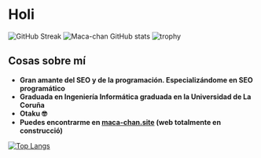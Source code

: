 # Holi
![GitHub Streak](https://github-readme-streak-stats.herokuapp.com/?user=maca-chan&theme=synthwave)
![Maca-chan GitHub stats](https://github-readme-stats.vercel.app/api?username=maca-chan&show_icons=true&theme=synthwave) 
![trophy](https://github-profile-trophy.vercel.app/?username=maca-chan&theme=onestar&no-frame=true)



## Cosas sobre mí

- **Gran amante del SEO y de la programación. Especializándome en SEO programático**
- **Graduada en Ingeniería Informática graduada en la Universidad de La Coruña**
- **Otaku 🤓**
- **Puedes encontrarme en [maca-chan.site](https://maca-chan.site) (web totalmente en construcció)**


[![Top Langs](https://github-readme-stats.vercel.app/api/top-langs/?username=maca-chan&theme=synthwave)](https://github.com/AnushkaWijegoonawardana97/github-readme-stats)



